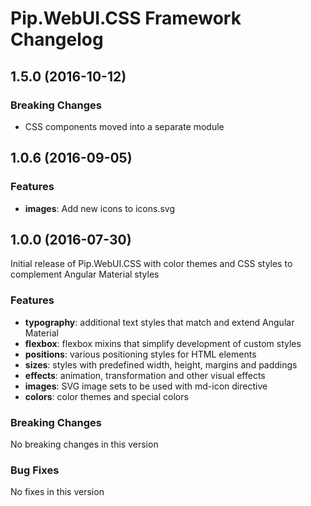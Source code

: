# Pip.WebUI.CSS Framework Changelog

## <a name="1.5.0"></a> 1.5.0 (2016-10-12)

### Breaking Changes
* CSS components moved into a separate module

## <a name="1.0.6"></a> 1.0.6 (2016-09-05)

### Features
* **images**: Add new icons to icons.svg

## <a name="1.0.0"></a> 1.0.0 (2016-07-30)

Initial release of Pip.WebUI.CSS with color themes and CSS styles to complement Angular Material styles

### Features
* **typography**: additional text styles that match and extend Angular Material
* **flexbox**: flexbox mixins that simplify development of custom styles
* **positions**: various positioning styles for HTML elements
* **sizes**: styles with predefined width, height, margins and paddings
* **effects**: animation, transformation and other visual effects
* **images**: SVG image sets to be used with md-icon directive
* **colors**: color themes and special colors

### Breaking Changes
No breaking changes in this version

### Bug Fixes
No fixes in this version

